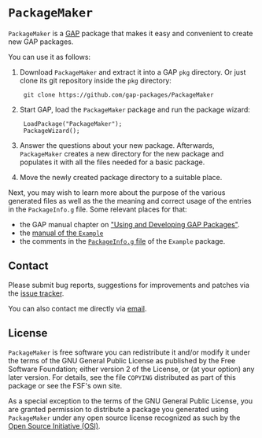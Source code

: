 # `PackageMaker`

`PackageMaker` is a [GAP](https://www.gap-system.org/) package that makes
it easy and convenient to create new GAP packages.

You can use it as follows:

1. Download `PackageMaker` and extract it into a GAP `pkg` directory. Or
   just clone its git repository inside the `pkg` directory:

        git clone https://github.com/gap-packages/PackageMaker

2. Start GAP, load the `PackageMaker` package and run the package wizard:

        LoadPackage("PackageMaker");
        PackageWizard();

3. Answer the questions about your new package. Afterwards, `PackageMaker`
   creates a new directory for the new package and populates it with all the
   files needed for a basic package.

4. Move the newly created package directory to a suitable place.

Next, you may wish to learn more about the purpose of the various
generated files as well as the the meaning and correct usage of the
entries in the `PackageInfo.g` file. Some relevant places for that:

- the GAP manual chapter on ["Using and Developing GAP Packages"](https://docs.gap-system.org/doc/ref/chap76_mj.html).
- the [manual of the `Example`](https://gap-packages.github.io/example/doc/chap0_mj.html)
- the comments in the [`PackageInfo.g` file](https://github.com/gap-packages/example/blob/master/PackageInfo.g)
  of the `Example` package.

## Contact

Please submit bug reports, suggestions for improvements and patches via
the [issue tracker](https://github.com/gap-packages/PackageMaker/issues).

You can also contact me directly via [email](mhorn@rptu.de).

## License

`PackageMaker` is free software you can redistribute it and/or modify it
under the terms of the GNU General Public License as published by the Free
Software Foundation; either version 2 of the License, or (at your option) any
later version. For details, see the file `COPYING` distributed as part of
this package or see the FSF's own site.

As a special exception to the terms of the GNU General Public License, you
are granted permission to distribute a package you generated using
`PackageMaker` under any open source license recognized as such by the
[Open Source Initiative (OSI)](https://opensource.org).
